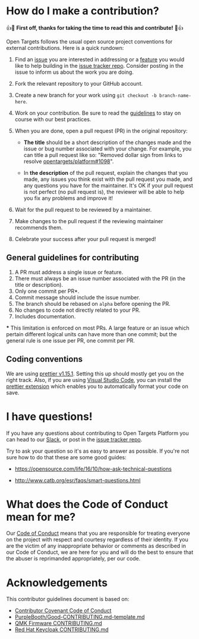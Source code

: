 # How do I make a contribution?

👍🎉 **First off, thanks for taking the time to read this and contribute!** 🎉👍

Open Targets follows the usual open source project conventions for external contributions. Here is a quick rundown:

1. Find an [issue](https://github.com/opentargets/platform/issues?q=is%3Aissue+is%3Aopen) you are interested in addressing or a [feature](https://github.com/opentargets/platform/labels/Kind%3A%20New%20feature) you would like to help building in the [issue tracker repo](https://github.com/opentargets/platform). Consider posting in the issue to inform us about the work you are doing.

2. Fork the relevant repository to your GitHub account.

3. Create a new branch for your work using `git checkout -b branch-name-here`.

4. Work on your contribution. Be sure to read the [guidelines](#guidelines) to stay on course with our best practices.

5. When you are done, open a pull request (PR) in the original repository:

   - **The title** should be a short description of the changes made and the issue or bug number associated with your change. For example, you can title a pull request like so: "Removed dollar sign from links to resolve [opentargets/platform#1098](https://github.com/opentargets/platform/issues/1098)".

   - In **the description** of the pull request, explain the changes that you made, any issues you think exist with the pull request you made, and any questions you have for the maintainer. It's OK if your pull request is not perfect (no pull request is), the reviewer will be able to help you fix any problems and improve it!

6. Wait for the pull request to be reviewed by a maintainer.

7. Make changes to the pull request if the reviewing maintainer recommends them.

8. Celebrate your success after your pull request is merged!

## <a name="guidelines"></a> General guidelines for contributing

1. A PR must address a single issue or feature.
2. There must always be an issue number associated with the PR (in the title or description).
3. Only one commit per PR\*.
4. Commit message should include the issue number.
5. The branch should be rebased on `alpha` before opening the PR.
6. No changes to code not directly related to your PR.
7. Includes documentation.

**\*** This limitation is enforced on most PRs. A large feature or an issue which pertain different logical units can have more than one commit; but the general rule is one issue per PR, one commit per PR.

## Coding conventions

We are using [prettier v1.15.1](https://prettier.io/). Setting this up should mostly get you on the right track. Also, if you are using [Visual Studio Code](https://code.visualstudio.com/), you can install the [prettier extension](https://marketplace.visualstudio.com/items?itemName=esbenp.prettier-vscode) which enables you to automatically format your code on save.

# I have questions!

If you have any questions about contributing to Open Targets Platform you can head to our [Slack](https://opentargets-dev.slack.com/archives/C02UV8545), or post in the [issue tracker repo](https://github.com/opentargets/platform/issues).

Try to ask your question so it's as easy to answer as possible. If you're not sure how to do that these are some good guides:

- https://opensource.com/life/16/10/how-ask-technical-questions

- http://www.catb.org/esr/faqs/smart-questions.html

# What does the Code of Conduct mean for me?

Our [Code of Conduct](CODE_OF_CONDUCT.md) means that you are responsible for treating everyone on the project with respect and courtesy regardless of their identity. If you are the victim of any inappropriate behavior or comments as described in our Code of Conduct, we are here for you and will do the best to ensure that the abuser is reprimanded appropriately, per our code.

# Acknowledgements

This contributor guidelines document is based on:

- [Contributor Covenant Code of Conduct](https://www.contributor-covenant.org/version/1/4/code-of-conduct/)
- [PurpleBooth/Good-CONTRIBUTING.md-template.md](https://gist.github.com/PurpleBooth/b24679402957c63ec426)
- [QMK Firmware CONTRIBUTING.md](https://github.com/qmk/qmk_firmware/blob/master/docs/contributing.md)
- [Red Hat Keycloak CONTRIBUTING.md](https://github.com/keycloak/keycloak/blob/master/CONTRIBUTING.md)
